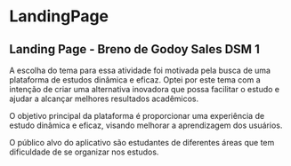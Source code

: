 # LandingPage
## Landing Page - Breno de Godoy Sales DSM 1

A escolha do tema para essa atividade foi motivada pela busca de uma plataforma de estudos dinâmica e eficaz. Optei por este tema com a intenção de criar uma alternativa inovadora que possa facilitar o estudo e ajudar a alcançar melhores resultados acadêmicos.

O objetivo principal da plataforma é proporcionar uma experiência de estudo dinâmica e eficaz, visando melhorar a aprendizagem dos usuários.

O público alvo do aplicativo são estudantes de diferentes áreas que tem dificuldade de se organizar nos estudos.
